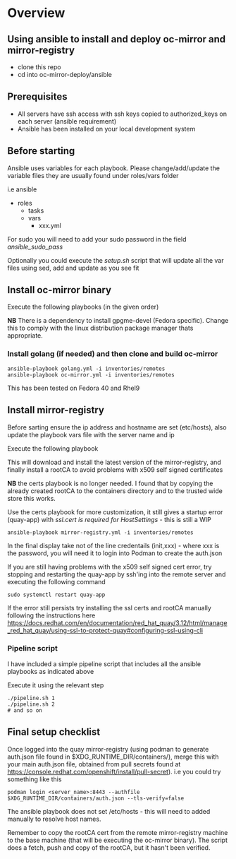 # Overview

## Using ansible to install and deploy oc-mirror and mirror-registry

- clone this repo
- cd into oc-mirror-deploy/ansible

## Prerequisites

- All servers have ssh access with ssh keys copied to authorized_keys on each server (ansible requirement)
- Ansible has been installed on your local development system

## Before starting

Ansible uses variables for each playbook. Please change/add/update the variable files they are usually found under roles/vars folder

i.e 
ansible
  - roles
    - tasks
    - vars
      - xxx.yml

For sudo you will need to add your sudo password in the field *ansible_sudo_pass*

Optionally you could execute the *setup.sh* script that will update all the var files using sed, add and update as you see fit


## Install oc-mirror binary

Execute the following playbooks (in the given order)

**NB** There is a dependency to install gpgme-devel (Fedora specific). Change this to comply with the linux distribution package manager thats appropriate.

### Install golang (if needed) and then clone and build oc-mirror

```
ansible-playbook golang.yml -i inventories/remotes 
ansible-playbook oc-mirror.yml -i inventories/remotes 
```

This has been tested on Fedora 40 and Rhel9 

## Install mirror-registry

Before sarting ensure the ip address and hostname are set (etc/hosts), also update the playbook vars file with the server name and ip

Execute the following playbook

This will download and install the latest version of the mirror-registry, and finally install a rootCA to avoid problems with x509 self signed certificates

**NB** the certs playbook is no longer needed. I found that by copying the already created rootCA to
the containers directory and to the trusted wide store this works.

Use the certs playbook for more customization, it still gives a startup error (quay-app) with
*ssl.cert is required for HostSettings* - this is still a WIP

```
ansible-playbook mirror-registry.yml -i inventories/remotes 
```

In the final display take not of the line credentails (init,xxx) - where xxx is the password, you will need it to login into Podman to create the auth.json

If you are still having problems with the x509 self signed cert error, try stopping and restarting the quay-app by ssh'ing into the remote server
and executing the following command

```
sudo systemctl restart quay-app
```

If the error still persists try installing the ssl certs and rootCA manually following the instructions here  https://docs.redhat.com/en/documentation/red_hat_quay/3.12/html/manage_red_hat_quay/using-ssl-to-protect-quay#configuring-ssl-using-cli

### Pipeline script

I have included a simple pipeline script that includes all the ansible playbooks as indicated above

Execute it using the relevant step

```
./pipeline.sh 1
./pipeline.sh 2
# and so on
```

## Final setup checklist 

Once logged into the quay mirror-registry (using podman to generate auth.json file found in $XDG_RUNTIME_DIR/containers/), 
merge this with your main auth.json file, obtained from pull secrets found at https://console.redhat.com/openshift/install/pull-secret).
i.e you could try something like this

```
podman login <server_name>:8443 --authfile $XDG_RUNTIME_DIR/containers/auth.json --tls-verify=false
```

The ansible playbook does not set /etc/hosts - this will need to added manually to resolve host names.

Remember to copy the rootCA cert from the remote mirror-registry machine to the base machine (that will be executing the oc-mirror binary).
The script does a fetch, push and copy of the rootCA, but it hasn't been verified.
